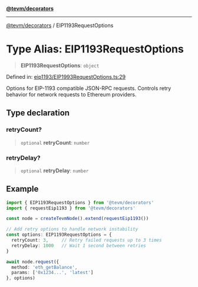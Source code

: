 [**@tevm/decorators**](../README.md)

***

[@tevm/decorators](../globals.md) / EIP1193RequestOptions

# Type Alias: EIP1193RequestOptions

> **EIP1193RequestOptions**: `object`

Defined in: [eip1193/EIP1993RequestOptions.ts:29](https://github.com/evmts/tevm-monorepo/blob/main/packages/decorators/src/eip1193/EIP1993RequestOptions.ts#L29)

Options for EIP-1193 compatible JSON-RPC requests.
Controls retry behavior for network requests to Ethereum providers.

## Type declaration

### retryCount?

> `optional` **retryCount**: `number`

### retryDelay?

> `optional` **retryDelay**: `number`

## Example

```typescript
import { EIP1193RequestOptions } from '@tevm/decorators'
import { requestEip1193 } from '@tevm/decorators'

const node = createTevmNode().extend(requestEip1193())

// Add retry options to handle network instability
const options: EIP1193RequestOptions = {
  retryCount: 3,     // Retry failed requests up to 3 times
  retryDelay: 1000   // Wait 1 second between retries
}

await node.request({
  method: 'eth_getBalance',
  params: ['0x1234...', 'latest']
}, options)
```
